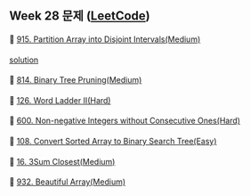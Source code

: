 ## Week 28 문제 ([LeetCode](https://leetcode.com/explore/challenge/card/july-leetcoding-challenge-2021/611/week-4-july-22nd-july-28th/3823/))

####
👀 [915. Partition Array into Disjoint Intervals(Medium)](https://leetcode.com/problems/partition-array-into-disjoint-intervals/)
####
[solution](https://github.com/KimHunJin/Study-Book/blob/master/algorithm/src/leetcode/LC_915.ts)
####

####
👀 [814. Binary Tree Pruning(Medium)](https://leetcode.com/problems/binary-tree-pruning/)
####
####

####
👀 [126. Word Ladder II(Hard)](https://leetcode.com/problems/word-ladder-ii/)
####
####

####
👀 [600. Non-negative Integers without Consecutive Ones(Hard)](https://leetcode.com/problems/non-negative-integers-without-consecutive-ones/)
####
####

####
👀 [108. Convert Sorted Array to Binary Search Tree(Easy)](https://leetcode.com/problems/convert-sorted-array-to-binary-search-tree/)
####
####

####
👀 [16. 3Sum Closest(Medium)](https://leetcode.com/problems/3sum-closest/)
####
####

####
👀 [932. Beautiful Array(Medium)](https://leetcode.com/problems/beautiful-array/)
####
####
